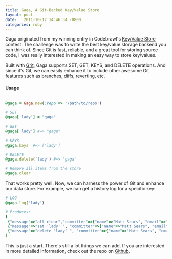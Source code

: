 ```yaml
---
title: Gaga, A Git-Backed Key/Value Store
layout: post
date:   2011-10-12 14:46:34 -0800
categories: ruby
---
```


Gaga originated from my winning entry in Codebrawl's [Key/Value
Store](http://codebrawl.com/contests/key-value-stores) contest. The challenge
was to write the best key/value storage backend you can think of. Since Git is
fast, reliable, and a great tool for storing source code, I was really
interested in making an easy way to store key/values.<!--more-->

Built with [Grit](https://github.com/mojombo/grit), Gaga supports SET, GET, KEYS,
and DELETE operations. And since it's Git, we can easily enhance it to include
other awesome Git features such as branches, diffs, reverting, etc.

#### Usage

```ruby

@gaga = Gaga.new(:repo => '/path/to/repo')

# SET
@gaga['lady'] = "gaga"

# GET
@gaga['lady'] #=> "gaga"

# KEYS
@gaga.keys  #=> ['lady']

# DELETE
@gaga.delete('lady') #=> 'gaga'

# Remove all items from the store
@gaga.clear
```

That works pretty well. Now, we can harness the power of Git and enhance our data
store. For example, we can get a history log for a specific key:

```ruby
# LOG
@gaga.log('lady')

# Produces:
[
 {"message"=>"all clear","committer"=>{"name"=>"Matt Sears", "email"=>"matt@mattsears.com"}, "committed_date"=>"2011-09-05..."},
 {"message"=>"set 'lady' ", "committer"=>{"name"=>"Matt Sears", "email"=>"matt@mattsears.com"}, "committed_date"=>"2011-09-05..."}
 {"message"=>"delete 'lady' ", "committer"=>{"name"=>"Matt Sears", "email"=>"matt@mattsears.com"}, "committed_date"=>"2011-09-05..."}
]
```

This is just a start. There's still a lot things we can add.  If you are interested in more detailed information, check out the repo
on [Github](https://github.com/mattsears/gaga).
